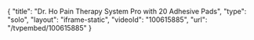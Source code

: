 {
    "title": "Dr. Ho Pain Therapy System Pro with 20 Adhesive Pads",
    "type": "solo",
    "layout": "iframe-static",
    "videoId": "100615885",
    "url": "\/tvpembed\/100615885"
}